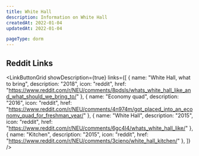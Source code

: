 ```yaml
---
title: White Hall
description: Information on White Hall
createdAt: 2022-01-04
updatedAt: 2022-01-04

pageType: dorm
---
```


## Reddit Links

<LinkButtonGrid showDescription={true} links={[
{
name: "White Hall, what to bring",
description: "2018",
icon: "reddit",
href: "https://www.reddit.com/r/NEU/comments/8pdsls/whats_white_hall_like_and_what_should_we_bring_to/"
},
{
name: "Economy quad",
description: "2016",
icon: "reddit",
href: "https://www.reddit.com/r/NEU/comments/4n974m/got_placed_into_an_economy_quad_for_freshman_year/"
},
{
name: "White Hall",
description: "2015",
icon: "reddit",
href: "https://www.reddit.com/r/NEU/comments/6gc4l4/whats_white_hall_like/"
},
{
name: "Kitchen",
description: "2015",
icon: "reddit",
href: "https://www.reddit.com/r/NEU/comments/3cieno/white_hall_kitchen/"
},
]} />
